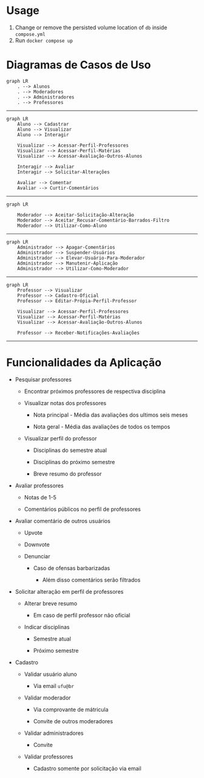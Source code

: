 # Usage

1. Change or remove the persisted volume location of `db` inside `compose.yml`
2. Run `docker compose up`


# Diagramas de Casos de Uso

```mermaid
graph LR
    . --> Alunos
    . --> Moderadores
    . --> Administradores
    . --> Professores
```


---

```mermaid
graph LR
    Aluno --> Cadastrar
    Aluno --> Visualizar
    Aluno --> Interagir

    Visualizar --> Acessar-Perfil-Professores
    Visualizar --> Acessar-Perfil-Matérias
    Visualizar --> Acessar-Avaliação-Outros-Alunos

    Interagir --> Avaliar
    Interagir --> Solicitar-Alterações

    Avaliar --> Comentar
    Avaliar --> Curtir-Comentários
```


---


```mermaid
graph LR

    Moderador --> Aceitar-Solicitação-Alteração
    Moderador --> Aceitar_Recusar-Comentário-Barrados-Filtro
    Moderador --> Utilizar-Como-Aluno
```


---

```mermaid
graph LR
    Administrador --> Apagar-Comentários
    Administrador --> Suspender-Usuários
    Administrador --> Elevar-Usuário-Para-Moderador
    Administrador --> Manutenir-Aplicação
    Administrador --> Utilizar-Como-Moderador
```


---

```mermaid
graph LR
    Professor --> Visualizar
    Professor --> Cadastro-Oficial
    Professor --> Editar-Própia-Perfil-Professor

    Visualizar --> Acessar-Perfil-Professores
    Visualizar --> Acessar-Perfil-Matérias
    Visualizar --> Acessar-Avaliação-Outros-Alunos

    Professor --> Receber-Notificações-Avaliações
```


---

# Funcionalidades da Aplicação

- Pesquisar professores

  - Encontrar próximos professores de respectiva disciplina

  - Visualizar notas dos professores

    - Nota principal - Média das avaliações dos ultimos seis meses

    - Nota geral - Média das avaliações de todos os tempos

  - Visualizar perfil do professor

    - Disciplinas do semestre atual

    - Disciplinas do próximo semestre

    - Breve resumo do professor

- Avaliar professores

  - Notas de 1-5

  - Comentários públicos no perfil de professores

- Avaliar comentário de outros usuários

  - Upvote

  - Downvote

  - Denunciar

    - Caso de ofensas barbarizadas

      - Além disso comentários serão filtrados

- Solicitar alteração em perfil de professores

  - Alterar breve resumo

    - Em caso de perfil professor não oficial

  - Indicar disciplinas

    - Semestre atual

    - Próximo semestre

- Cadastro

  - Validar usuário aluno

    - Via email `ufu@br`

  - Validar moderador

    - Via comprovante de mátricula

    - Convite de outros moderadores

  - Validar administradores

    - Convite

  - Validar professores

    - Cadastro somente por solicitação via email

